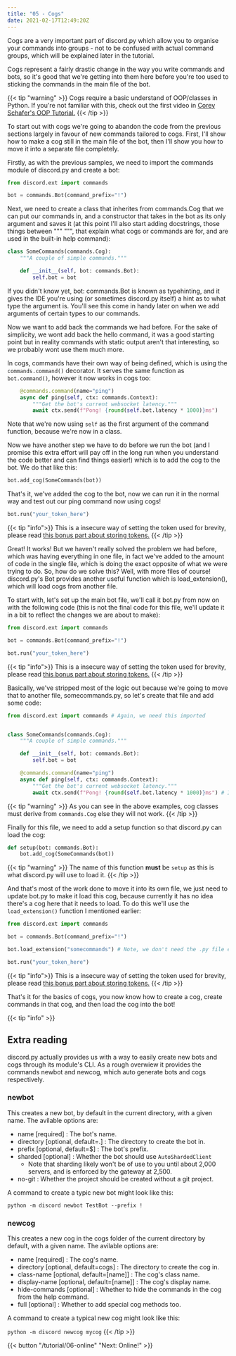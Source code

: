 ```yaml
---
title: "05 - Cogs"
date: 2021-02-17T12:49:20Z
---
```


Cogs are a very important part of discord.py which allow you to organise your commands into groups - not to be confused with actual command groups, which will be explained later in the tutorial.

Cogs represent a fairly drastic change in the way you write commands and bots, so it's good that we're getting into them here before you're too used to sticking the commands in the main file of the bot.

{{< tip "warning" >}}
Cogs require a basic understand of OOP/classes in Python. If you're not familiar with this, check out the first video in [Corey Schafer's OOP Tutorial.](https://www.youtube.com/playlist?list=PL-osiE80TeTsqhIuOqKhwlXsIBIdSeYtc)
{{< /tip >}}

To start out with cogs we're going to abandon the code from the previous sections largely in favour of new commands tailored to cogs. First, I'll show how to make a cog still in the main file of the bot, then I'll show you how to move it into a separate file completely.

Firstly, as with the previous samples, we need to import the commands module of discord.py and create a bot:

```py
from discord.ext import commands

bot = commands.Bot(command_prefix="!")
```

Next, we need to create a class that inherites from commands.Cog that we can put our commands in, and a constructor that takes in the bot as its only argument and saves it (at this point I'll also start adding docstrings, those things between """ """, that explain what cogs or commands are for, and are used in the built-in help command):

```py
class SomeCommands(commands.Cog):
    """A couple of simple commands."""

    def __init__(self, bot: commands.Bot):
        self.bot = bot
```

If you didn't know yet, bot: commands.Bot is known as typehinting, and it gives the IDE you're using (or sometimes discord.py itself) a hint as to what type the argument is. You'll see this come in handy later on when we add arguments of certain types to our commands.

Now we want to add back the commands we had before. For the sake of simplicity, we wont add back the hello command, it was a good starting point but in reality commands with static output aren't that interesting, so we probably wont use them much more.

In cogs, commands have their own way of being defined, which is using the `commands.command()` decorator. It serves the same function as `bot.command()`, however it now works in cogs too:

```py
    @commands.command(name="ping")
    async def ping(self, ctx: commands.Context):
        """Get the bot's current websocket latency."""
        await ctx.send(f"Pong! {round(self.bot.latency * 1000)}ms")
```

Note that we're now using `self` as the first argument of the command function, because we're now in a class.

Now we have another step we have to do before we run the bot (and I promise this extra effort will pay off in the long run when you understand the code better and can find things easier!) which is to add the cog to the bot. We do that like this:

```py
bot.add_cog(SomeCommands(bot))
```

That's it, we've added the cog to the bot, now we can run it in the normal way and test out our ping command now using cogs!

```py
bot.run("your_token_here")
```
{{< tip "info">}}
This is a insecure way of setting the token used for brevity, please read [this bonus part about storing tokens.](/tips/tokens)
{{< /tip >}}

Great! It works! But we haven't really solved the problem we had before, which was having everything in one file, in fact we've added to the amount of code in the single file, which is doing the exact opposite of what we were trying to do. So, how do we solve this? Well, with more files of course! discord.py's Bot provides another useful function which is load_extension(), which will load cogs from another file.

To start with, let's set up the main bot file, we'll call it bot.py from now on with the following code (this is not the final code for this file, we'll update it in a bit to reflect the changes we are about to make):

```py
from discord.ext import commands

bot = commands.Bot(command_prefix="!")

bot.run("your_token_here")
```
{{< tip "info">}}
This is a insecure way of setting the token used for brevity, please read [this bonus part about storing tokens.](/tips/tokens)
{{< /tip >}}

Basically, we've stripped most of the logic out because we're going to move that to another file, somecommands.py, so let's create that file and add some code:

```py
from discord.ext import commands # Again, we need this imported


class SomeCommands(commands.Cog):
    """A couple of simple commands."""

    def __init__(self, bot: commands.Bot):
        self.bot = bot

    @commands.command(name="ping")
    async def ping(self, ctx: commands.Context):
        """Get the bot's current websocket latency."""
        await ctx.send(f"Pong! {round(self.bot.latency * 1000)}ms") # It's now self.bot.latency
```

{{< tip "warning" >}}
As you can see in the above examples, cog classes must derive from `commands.Cog` else they will not work.
{{< /tip >}}

Finally for this file, we need to add a setup function so that discord.py can load the cog:

```py
def setup(bot: commands.Bot):
    bot.add_cog(SomeCommands(bot))
```

{{< tip "warning" >}}
The name of this function **must** be `setup` as this is what discord.py will use to load it.
{{< /tip >}}

And that's most of the work done to move it into its own file, we just need to update bot.py to make it load this cog, because currently it has no idea there's a cog here that it needs to load. To do this we'll use the `load_extension()` function I mentioned earlier:

```py
from discord.ext import commands

bot = commands.Bot(command_prefix="!")

bot.load_extension("somecommands") # Note, we don't need the .py file extension

bot.run("your_token_here")
```
{{< tip "info">}}
This is a insecure way of setting the token used for brevity, please read [this bonus part about storing tokens.](/tips/tokens)
{{< /tip >}}

That's it for the basics of cogs, you now know how to create a cog, create commands in that cog, and then load the cog into the bot!

{{< tip "info" >}}
## Extra reading

discord.py actually provides us with a way to easily create new bots and cogs through its module's CLI. As a rough overwiew it provides the commands newbot and newcog, which auto generate bots and cogs respectively.

### newbot

This creates a new bot, by default in the current directory, with a given name. The avilable options are:

- name [required] : The bot's name.
- directory [optional, default=.] : The directory to create the bot in.
- prefix [optional, default=$] : The bot's prefix.
- sharded [optional] : Whether the bot should use `AutoShardedClient`
  - Note that sharding likely won't be of use to you until about 2,000 servers, and is enforced by the gateway at 2,500.
- no-git : Whether the project should be created without a git project.

A command to create a typic new bot might look like this:

`python -m discord newbot TestBot --prefix !`

### newcog

This creates a new cog in the cogs folder of the current directory by default, with a given name. The avilable options are:

- name [required] : The cog's name.
- directory [optional, default=cogs] : The directory to create the cog in.
- class-name [optional, default=[name]] : The cog's class name.
- display-name [optional, default=[name]] : The cog's display name.
- hide-commands [optional] : Whether to hide the commands in the cog from the help command.
- full [optional] : Whether to add special cog methods too.

A command to create a typical new cog might look like this:

`python -m discord newcog mycog`
{{< /tip >}}

{{< button "/tutorial/06-online" "Next: Online!" >}}
